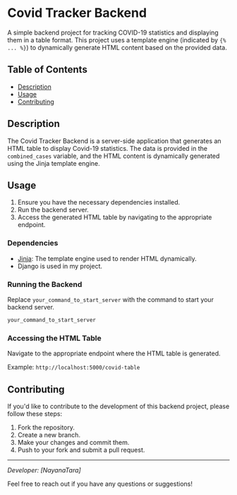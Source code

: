 # Covid Tracker Backend

A simple backend project for tracking COVID-19 statistics and displaying them in a table format. This project uses a template engine (indicated by `{% ... %}`) to dynamically generate HTML content based on the provided data.

## Table of Contents

- [Description](#description)
- [Usage](#usage)
- [Contributing](#contributing)

## Description

The Covid Tracker Backend is a server-side application that generates an HTML table to display Covid-19 statistics. The data is provided in the `combined_cases` variable, and the HTML content is dynamically generated using the Jinja template engine.

## Usage

1. Ensure you have the necessary dependencies installed.
2. Run the backend server.
3. Access the generated HTML table by navigating to the appropriate endpoint.

### Dependencies

- [Jinja](https://jinja.palletsprojects.com/): The template engine used to render HTML dynamically.
- Django is used in my project.

### Running the Backend

Replace `your_command_to_start_server` with the command to start your backend server.

```bash
your_command_to_start_server
```

### Accessing the HTML Table

Navigate to the appropriate endpoint where the HTML table is generated.

Example: `http://localhost:5000/covid-table`

## Contributing

If you'd like to contribute to the development of this backend project, please follow these steps:

1. Fork the repository.
2. Create a new branch.
3. Make your changes and commit them.
4. Push to your fork and submit a pull request.

---

*Developer: [NayanaTara]*

Feel free to reach out if you have any questions or suggestions!
